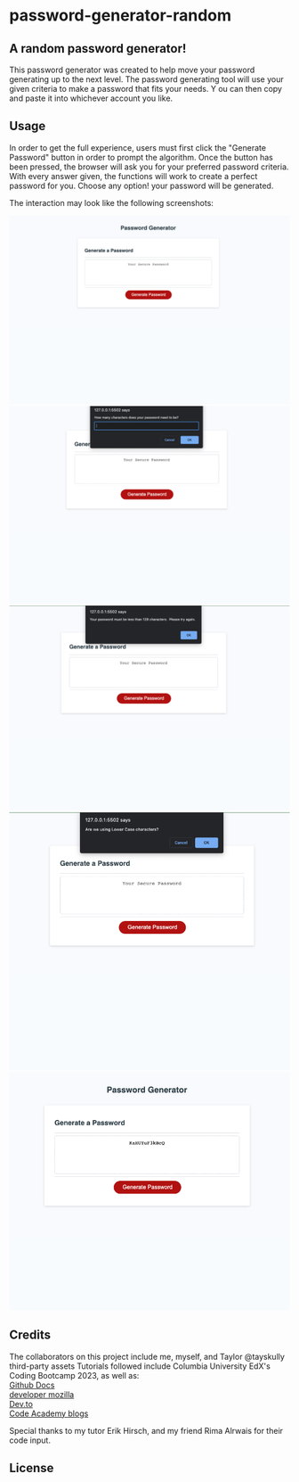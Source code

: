# password-generator-random
## A random password generator! 

This password generator was created to help move your password generating up to the next level. 
The password generating tool will use your given criteria to make a password that fits your needs. Y
ou can then copy and paste it into whichever account you like. 

## Usage
In order to get the full experience, users must first click the "Generate Password" button in order to prompt the algorithm. Once the button has been pressed, the browser will ask you for your preferred password criteria. 
With every answer given, the functions will work to create a perfect password for you. Choose any option! your password will be generated. 

The interaction may look like the following screenshots: 

![alt text](assets/images/screenshot-1.png)
![alt text](assets/images/screenshot-2.png)
![alt text](assets/images/screenshot-3.png)
![alt text](assets/images/screenshot-4.png)
![alt text](assets/images/screenshot-5.png)
## Credits

The collaborators on this project include me, myself, and Taylor
@tayskully 
 third-party assets
 Tutorials followed include Columbia University EdX's Coding Bootcamp 2023, as well as:  
 [Github Docs](https://docs.github.com/en)  
 [developer mozilla](https://developer.mozilla.org/en-US/)  
 [Dev.to](https://dev.to/)  
 [Code Academy blogs](https://www.codecademy.com/resources/blog/)  

 Special thanks to my tutor Erik Hirsch, and my friend Rima Alrwais for their code input. 


## License
